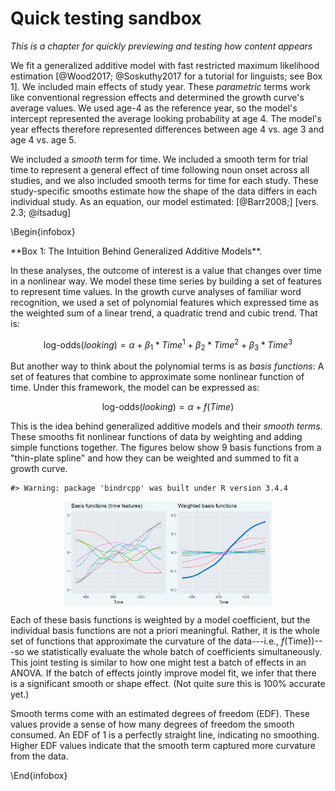 






# Quick testing sandbox

_This is a chapter for quickly previewing and testing how content appears_

We fit a generalized additive model with fast restricted maximum likelihood
estimation [@Wood2017; @Soskuthy2017 for a tutorial for linguists; see Box 1].
We included main effects of study year. These *parametric* terms work like
conventional regression effects and determined the growth curve's average
values. We used age-4 as the reference year, so the model's intercept
represented the average looking probability at age 4. The model's year effects
therefore represented differences between age 4 vs. age 3 and age 4 vs. age 5.

We included a *smooth* term for time. We included a smooth term for trial time
to represent a general effect of time following noun onset across all studies,
and we also included smooth terms for time for each study. These study-specific
smooths estimate how the shape of the data differs in each individual study. As
an equation, our model estimated: [@Barr2008;]
[vers. 2.3; @itsadug]





\Begin{infobox}
<div class = "infobox">
**Box 1: The Intuition Behind Generalized Additive Models**.

In these analyses, the outcome of interest is a value that changes over time in
a nonlinear way. We model these time series by building a set of features to
represent time values. In the growth curve analyses of familiar word
recognition, we used a set of polynomial features which expressed time as the
weighted sum of a linear trend, a quadratic trend and cubic trend. That is:

$$
\text{log-odds}(\mathit{looking}) = 
  \alpha + \beta_1 * \textit{Time}^1 +
           \beta_2 * \textit{Time}^2 +
           \beta_3 * \textit{Time}^3
$$

But another way to think about the polynomial terms is as *basis functions*: A
set of features that combine to approximate some nonlinear function of
time. Under this framework, the model can be expressed as:

$$
\text{log-odds}(\mathit{looking}) = 
  \alpha + f(\textit{Time})
$$
  
This is the idea behind generalized additive models and their *smooth terms*.
These smooths fit nonlinear functions of data by weighting and adding 
simple functions together. The figures below show 9 basis functions from a
"thin-plate spline" and how they can be weighted and summed to fit a growth
curve.


```
#> Warning: package 'bindrcpp' was built under R version 3.4.4
```

<img src="81-test_files/figure-html/infobox-1-figs-1.png" width="66%" style="display: block; margin: auto;" />

Each of these basis functions is weighted by a model coefficient, but the
individual basis functions are not a priori meaningful. Rather, it is the whole
set of functions that approximate the curvature of the data---i.e.,
*f*(Time))---so we statistically evaluate the whole batch of coefficients
simultaneously. This joint testing is similar to how one might test a batch of
effects in an ANOVA. If the batch of effects jointly improve model fit, we infer
that there is a significant smooth or shape effect. (Not quite sure this is 100%
accurate yet.)

Smooth terms come with an estimated degrees of freedom (EDF). These values
provide a sense of how many degrees of freedom the smooth consumed. An EDF of 1
is a perfectly straight line, indicating no smoothing. Higher EDF values
indicate that the smooth term captured more curvature from the data.

<!-- The other important thing to know about generalized additive models is that -->
<!-- wigglyness is penalized. With so many functions, one might worry about -->
<!-- overfitting the data and including incidental wiggliness into *f*(Time). These -->
<!-- models, however, include a smoothing parameter that -->
</div>
\End{infobox}
